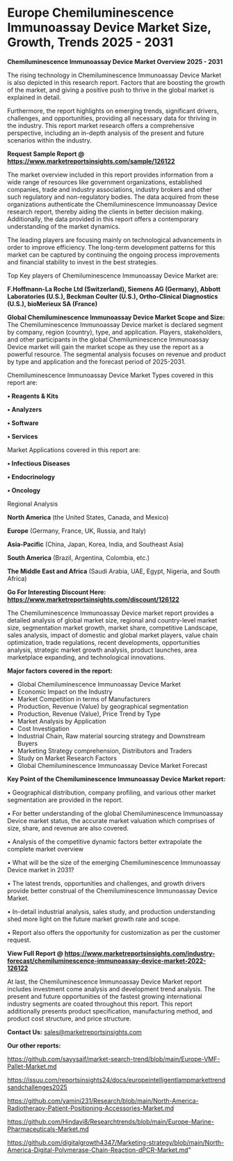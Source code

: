 # Europe Chemiluminescence Immunoassay Device Market Size, Growth, Trends 2025 - 2031

<Strong> Chemiluminescence Immunoassay Device Market Overview 2025 - 2031</strong>

The rising technology in Chemiluminescence Immunoassay Device Market is also depicted in this research report. Factors that are boosting the growth of the market, and giving a positive push to thrive in the global market is explained in detail.

Furthermore, the report highlights on emerging trends, significant drivers, challenges, and opportunities, providing all necessary data for thriving in the industry. This report market research offers a comprehensive perspective, including an in-depth analysis of the present and future scenarios within the industry.

<strong>Request Sample Report @ <a href=https://www.marketreportsinsights.com/sample/126122>https://www.marketreportsinsights.com/sample/126122</a></strong>

The market overview included in this report provides information from a wide range of resources like government organizations, established companies, trade and industry associations, industry brokers and other such regulatory and non-regulatory bodies. The data acquired from these organizations authenticate the Chemiluminescence Immunoassay Device research report, thereby aiding the clients in better decision making. Additionally, the data provided in this report offers a contemporary understanding of the market dynamics.

The leading players are focusing mainly on technological advancements in order to improve efficiency. The long-term development patterns for this market can be captured by continuing the ongoing process improvements and financial stability to invest in the best strategies.

Top Key players of Chemiluminescence Immunoassay Device Market are:

<strong>F.Hoffmann-La Roche Ltd (Switzerland), Siemens AG (Germany), Abbott Laboratories (U.S.), Beckman Coulter (U.S.), Ortho-Clinical Diagnostics (U.S.), bioMerieux SA (France)</strong>

<strong><b>Global Chemiluminescence Immunoassay Device Market Scope and Size:</b></strong>
The Chemiluminescence Immunoassay Device market is declared segment by company, region (country), type, and application. Players, stakeholders, and other participants in the global Chemiluminescence Immunoassay Device market will gain the market scope as they use the report as a powerful resource. The segmental analysis focuses on revenue and product by type and application and the forecast period of 2025-2031.

Chemiluminescence Immunoassay Device Market Types covered in this report are:

<strong>• Reagents & Kits

• Analyzers

• Software

• Services</strong>

Market Applications covered in this report are:

<strong>• Infectious Diseases

• Endocrinology

• Oncology</strong> 

Regional Analysis

<strong>North America</strong> (the United States, Canada, and Mexico)

<strong>Europe</strong> (Germany, France, UK, Russia, and Italy)

<strong>Asia-Pacific</strong> (China, Japan, Korea, India, and Southeast Asia)

<strong>South America</strong> (Brazil, Argentina, Colombia, etc.)

<strong>The Middle East and Africa</strong> (Saudi Arabia, UAE, Egypt, Nigeria, and South Africa)

<strong>Go For Interesting Discount Here: <a href=https://www.marketreportsinsights.com/discount/126122>https://www.marketreportsinsights.com/discount/126122</a></strong>

The Chemiluminescence Immunoassay Device market report provides a detailed analysis of global market size, regional and country-level market size, segmentation market growth, market share, competitive Landscape, sales analysis, impact of domestic and global market players, value chain optimization, trade regulations, recent developments, opportunities analysis, strategic market growth analysis, product launches, area marketplace expanding, and technological innovations.

<strong><b>Major factors covered in the report:</b></strong>
<ul>
  <li>Global Chemiluminescence Immunoassay Device Market </li>
  <li>Economic Impact on the Industry</li>
  <li>Market Competition in terms of Manufacturers</li>
  <li>Production, Revenue (Value) by geographical segmentation</li>
  <li>Production, Revenue (Value), Price Trend by Type</li>
  <li>Market Analysis by Application</li>
  <li>Cost Investigation</li>
  <li>Industrial Chain, Raw material sourcing strategy and Downstream Buyers</li>
  <li>Marketing Strategy comprehension, Distributors and Traders</li>
  <li>Study on Market Research Factors</li>
  <li>Global Chemiluminescence Immunoassay Device Market Forecast</li>
</ul>

<strong><b>Key Point of the Chemiluminescence Immunoassay Device Market report:</b></strong>

• Geographical distribution, company profiling, and various other market segmentation are provided in the report.

• For better understanding of the global Chemiluminescence Immunoassay Device market status, the accurate market valuation which comprises of size, share, and revenue are also covered.

• Analysis of the competitive dynamic factors better extrapolate the complete market overview

• What will be the size of the emerging Chemiluminescence Immunoassay Device market in 2031?

• The latest trends, opportunities and challenges, and growth drivers provide better construal of the Chemiluminescence Immunoassay Device Market.

• In-detail industrial analysis, sales study, and production understanding shed more light on the future market growth rate and scope.

• Report also offers the opportunity for customization as per the customer request.

<strong><b>View Full Report @ <a href=https://www.marketreportsinsights.com/industry-forecast/chemiluminescence-immunoassay-device-market-2022-126122>https://www.marketreportsinsights.com/industry-forecast/chemiluminescence-immunoassay-device-market-2022-126122</a></b></strong>


At last, the Chemiluminescence Immunoassay Device Market report includes investment come analysis and development trend analysis. The present and future opportunities of the fastest growing international industry segments are coated throughout this report. This report additionally presents product specification, manufacturing method, and product cost structure, and price structure.

<strong>Contact Us:</strong>
sales@marketreportsinsights.com

<strong>Our other reports:</strong>

<a href=https://github.com/sayysaif/market-search-trend/blob/main/Europe-VMF-Pallet-Market.md>https://github.com/sayysaif/market-search-trend/blob/main/Europe-VMF-Pallet-Market.md</a>

<a href=https://issuu.com/reportsinsights24/docs/europeintelligentlampmarkettrendsandchallenges2025>https://issuu.com/reportsinsights24/docs/europeintelligentlampmarkettrendsandchallenges2025</a>

<a href=https://github.com/yamini231/Research/blob/main/North-America-Radiotherapy-Patient-Positioning-Accessories-Market.md>https://github.com/yamini231/Research/blob/main/North-America-Radiotherapy-Patient-Positioning-Accessories-Market.md</a>

<a href=https://github.com/Hindavi8/Researchtrends/blob/main/Europe-Marine-Pharmaceuticals-Market.md>https://github.com/Hindavi8/Researchtrends/blob/main/Europe-Marine-Pharmaceuticals-Market.md</a>

<a href=https://github.com/digitalgrowth4347/Marketing-strategy/blob/main/North-America-Digital-Polymerase-Chain-Reaction-dPCR-Market.md>https://github.com/digitalgrowth4347/Marketing-strategy/blob/main/North-America-Digital-Polymerase-Chain-Reaction-dPCR-Market.md</a>"
